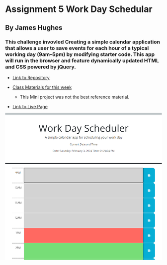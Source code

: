 # Assignment 5 Work Day Schedular
## By James Hughes
### This challenge invovled Creating a simple calendar application that allows a user to save events for each hour of a typical working day (9am–5pm) by modifying starter code. This app will run in the browser and feature dynamically updated HTML and CSS powered by jQuery.
* [Link to Repository](https://github.com/Jameshughes2009/assignment-5)

* [Class Materials for this week](https://git.bootcampcontent.com/University-of-Toronto/UTOR-VIRT-FSF-PT-12-2023-U-LOLC/-/tree/main/05-Third-Party-APIs/01-Activities/28-Stu_Mini-Project?ref_type=heads)
    * This Mini project was not the best reference material. 

* [Link to Live Page](https://jameshughes2009.github.io/assignment-5/Develop/)

![Screenshot](https://github.com/Jameshughes2009/assignment-5/blob/main/images/Screenshot%202024-02-03%20132418.png?raw=true)